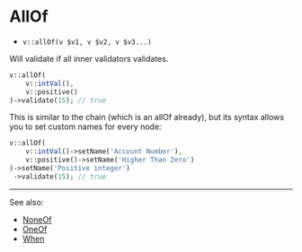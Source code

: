 # AllOf

- `v::allOf(v $v1, v $v2, v $v3...)`

Will validate if all inner validators validates.

```php
v::allOf(
    v::intVal(),
    v::positive()
)->validate(15); // true
```

This is similar to the chain (which is an allOf already), but
its syntax allows you to set custom names for every node:

```php
v::allOf(
    v::intVal()->setName('Account Number'),
    v::positive()->setName('Higher Than Zero')
)->setName('Positive integer')
 ->validate(15); // true
```

***
See also:

  * [NoneOf](NoneOf.md)
  * [OneOf](OneOf.md)
  * [When](When.md)
